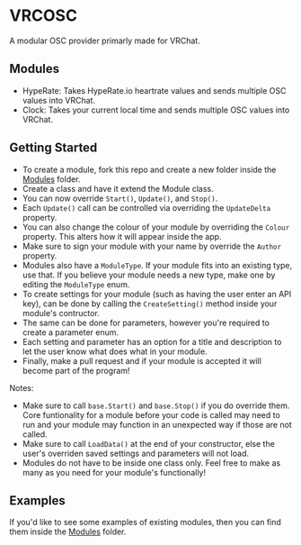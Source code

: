 # VRCOSC
A modular OSC provider primarly made for VRChat.

## Modules
- HypeRate: Takes HypeRate.io heartrate values and sends multiple OSC values into VRChat.
- Clock: Takes your current local time and sends multiple OSC values into VRChat.

## Getting Started
- To create a module, fork this repo and create a new folder inside the [Modules](https://github.com/VolcanicArts/VRCOSC/tree/master/VRCOSC.Game/Modules/Modules) folder.
- Create a class and have it extend the Module class.
- You can now override `Start()`, `Update()`, and `Stop()`.
- Each `Update()` call can be controlled via overriding the `UpdateDelta` property.
- You can also change the colour of your module by overriding the `Colour` property. This alters how it will appear inside the app.
- Make sure to sign your module with your name by override the `Author` property.
- Modules also have a `ModuleType`. If your module fits into an existing type, use that. If you believe your module needs a new type, make one by editing the `ModuleType` enum.
- To create settings for your module (such as having the user enter an API key), can be done by calling the `CreateSetting()` method inside your module's contructor.
- The same can be done for parameters, however you're required to create a parameter enum.
- Each setting and parameter has an option for a title and description to let the user know what does what in your module.
- Finally, make a pull request and if your module is accepted it will become part of the program!

Notes:
- Make sure to call `base.Start()` and `base.Stop()` if you do override them. Core funtionality for a module before your code is called may need to run and your module may function in an unexpected way if those are not called.
- Make sure to call `LoadData()` at the end of your constructor, else the user's overriden saved settings and parameters will not load.
- Modules do not have to be inside one class only. Feel free to make as many as you need for your module's functionally!

## Examples
If you'd like to see some examples of existing modules, then you can find them inside the [Modules](https://github.com/VolcanicArts/VRCOSC/tree/master/VRCOSC.Game/Modules/Modules) folder.
